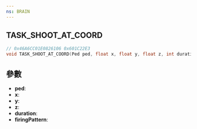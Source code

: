 ```yaml
---
ns: BRAIN
---
```

## TASK_SHOOT_AT_COORD

```c
// 0x46A6CC01E0826106 0x601C22E3
void TASK_SHOOT_AT_COORD(Ped ped, float x, float y, float z, int duration, Hash firingPattern);
```


## 參數
* **ped**: 
* **x**: 
* **y**: 
* **z**: 
* **duration**: 
* **firingPattern**: 

